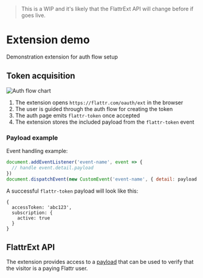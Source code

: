 > This is a WIP and it's likely that the FlattrExt API will change before if goes live.

# Extension demo
Demonstration extension for auth flow setup

## Token acquisition

![Auth flow chart](https://github.com/flattr/browser-extension-auth-flow-documentation/blob/main/assets/auth-flow.png?raw=true "Auth flow chart")

1. The extension opens `https://flattr.com/oauth/ext` in the browser
2. The user is guided through the auth flow for creating the token
3. The auth page emits `flattr-token` once accepted
4. The extension stores the included payload from the `flattr-token` event

### Payload example
Event handling example:
```js
document.addEventListener('event-name', event => { 
  // handle event.detail.payload
})
document.dispatchEvent(new CustomEvent('event-name', { detail: payload }))
```
A successful `flattr-token` payload will look like this:
```json5
{
  accessToken: 'abc123',
  subscription: {
    active: true
  }
}
```

## FlattrExt API
The extension provides access to a [payload](../publisher-website/README.md#payload) that can be used to verify that the visitor is a paying Flattr user.
